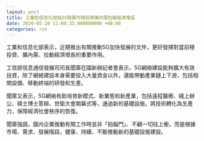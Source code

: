 ```yaml
---
layout: post
title: 工業和信息化部指5G發展可穩投資擴內需拉動經濟增長
date: 2020-05-20 11:00:33.000000000 +08:00
categories: rss
---
```


工業和信息化部表示，近期推出有關推動5G加快發展的文件，更好發揮對當前穩投資、擴內需、拉動經濟增長的重要作用。

工信部信息通信發展司司長聞庫在國新辦記者會表示，5G網絡建設能夠擴大有效投資，除了網絡建設本身需要投入大量資金以外，還能帶動產業鏈上下游，包括相關設備、移動終端的研發和生產。

聞庫又表示，5G網絡有助培育新模式、新業態和新產業，包括遠程醫療、綫上辦公、碩士博士答辯、世衛大會開幕式等，通過新的基礎設施，將技術轉化為生產力，保障經濟社會秩序的恢復。

聞庫強調，國内企業推動有關工作時並非「拍腦門」、不顧一切往上衝，而是根據市場、需求、發展階段，健康、持續、不斷推動新的基礎設施建設。
